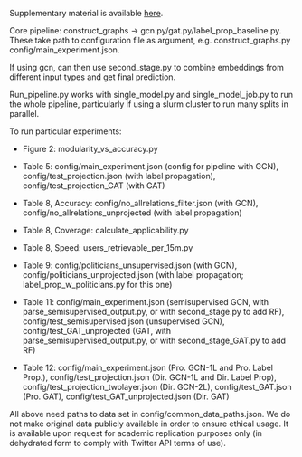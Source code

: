 Supplementary material is available [here](https://github.com/anonymouspartyprediction/partypred/blob/main/ICWSM%20Supplement.pdf).



Core pipeline: construct_graphs -> gcn.py/gat.py/label_prop_baseline.py. These take path to configuration file as argument, e.g. construct_graphs.py config/main_experiment.json.

If using gcn, can then use second_stage.py to combine embeddings from different input types and get final prediction.

Run_pipeline.py works with single_model.py and single_model_job.py to run the whole pipeline, particularly if using a slurm cluster to run many splits in parallel.

To run particular experiments:

* Figure 2: modularity_vs_accuracy.py

* Table 5: config/main_experiment.json (config for pipeline with GCN), config/test_projection.json (with label propagation), config/test_projection_GAT (with GAT)

* Table 8, Accuracy: config/no_allrelations_filter.json (with GCN), config/no_allrelations_unprojected (with label propagation)

* Table 8, Coverage: calculate_applicability.py

* Table 8, Speed: users_retrievable_per_15m.py

* Table 9: config/politicians_unsupervised.json (with GCN), config/politicians_unprojected.json (with label propagation; label_prop_w_politicians.py for this one)

* Table 11: config/main_experiment.json (semisupervised GCN, with parse_semisupervised_output.py, or with second_stage.py to add RF), config/test_semisupervised.json (unsupervised GCN), config/test_GAT_unprojected (GAT, with parse_semisupervised_output.py, or with second_stage_GAT.py to add RF)

* Table 12: config/main_experiment.json (Pro. GCN-1L and Pro. Label Prop.), config/test_projection.json (Dir. GCN-1L and Dir. Label Prop), config/test_projection_twolayer.json (Dir. GCN-2L), config/test_GAT.json (Pro. GAT), config/test_GAT_unprojected.json (Dir. GAT)


All above need paths to data set in config/common_data_paths.json.
We do not make original data publicly available in order to ensure ethical usage. It is available upon request for academic replication purposes only (in dehydrated form to comply with Twitter API terms of use).






